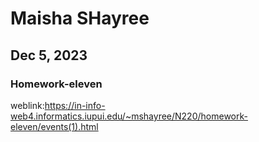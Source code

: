 # Maisha SHayree

## Dec 5, 2023

### Homework-eleven

weblink:https://in-info-web4.informatics.iupui.edu/~mshayree/N220/homework-eleven/events(1).html
